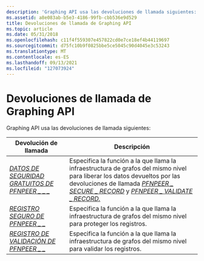 ```yaml
---
description: 'Graphing API usa las devoluciones de llamada siguientes:'
ms.assetid: a8e083ab-b5e3-4186-99fb-cbb536e9d529
title: Devoluciones de llamada de Graphing API
ms.topic: article
ms.date: 05/31/2018
ms.openlocfilehash: c11f4f559307e457822cd0e7ce18ef4b44119697
ms.sourcegitcommit: d75fc10b9f0825bbe5ce5045c90d4045e3c53243
ms.translationtype: MT
ms.contentlocale: es-ES
ms.lasthandoff: 09/13/2021
ms.locfileid: "127073924"
---
```

# <a name="graphing-api-callbacks"></a>Devoluciones de llamada de Graphing API

Graphing API usa las devoluciones de llamada siguientes:



| Devolución de llamada                                                          | Descripción                                                                                                                                                                                                                  |
|-------------------------------------------------------------------|------------------------------------------------------------------------------------------------------------------------------------------------------------------------------------------------------------------------------|
| [*DATOS DE SEGURIDAD GRATUITOS DE PFNPEER \_ \_ \_*](/windows/desktop/api/P2P/nc-p2p-pfnpeer_free_security_data) | Especifica la función a la que llama la infraestructura de grafos del mismo nivel para liberar los datos devueltos por las devoluciones de llamada [*PFNPEER \_ SECURE \_ RECORD*](/windows/desktop/api/P2P/nc-p2p-pfnpeer_secure_record) y [*PFNPEER \_ VALIDATE \_ RECORD.*](/windows/desktop/api/P2P/nc-p2p-pfnpeer_validate_record) |
| [*REGISTRO SEGURO DE PFNPEER \_ \_*](/windows/desktop/api/P2P/nc-p2p-pfnpeer_secure_record)            | Especifica la función a la que llama la infraestructura de grafos del mismo nivel para proteger los registros.                                                                                                                                        |
| [*REGISTRO DE VALIDACIÓN DE PFNPEER \_ \_*](/windows/desktop/api/P2P/nc-p2p-pfnpeer_validate_record)        | Especifica la función a la que llama la infraestructura de grafos del mismo nivel para validar los registros.                                                                                                                                      |



 

 

 



